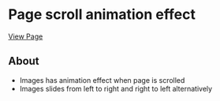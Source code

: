 # Page scroll animation effect

[View Page](https://amrdesai.github.io/page-scroll-animation/)

## About
- Images has animation effect when page is scrolled 
- Images slides from left to right and right to left alternatively 

